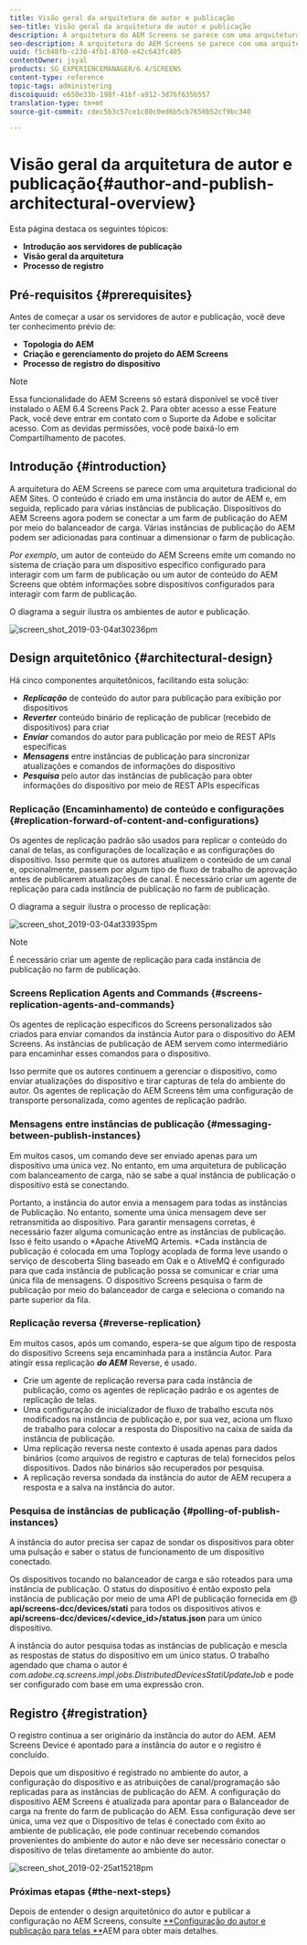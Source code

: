 ```yaml
---
title: Visão geral da arquitetura de autor e publicação
seo-title: Visão geral da arquitetura de autor e publicação
description: A arquitetura do AEM Screens se parece com uma arquitetura tradicional do AEM Sites. O conteúdo é criado em uma instância do autor de AEM e, em seguida, replicado para várias instâncias de publicação. Siga esta página para saber mais sobre a visão geral da arquitetura do autor e da publicação.
seo-description: A arquitetura do AEM Screens se parece com uma arquitetura tradicional do AEM Sites. O conteúdo é criado em uma instância do autor de AEM e, em seguida, replicado para várias instâncias de publicação. Siga esta página para saber mais sobre a visão geral da arquitetura do autor e da publicação.
uuid: f5c848fb-c230-4fb1-8760-e42c643fc405
contentOwner: jsyal
products: SG_EXPERIENCEMANAGER/6.4/SCREENS
content-type: reference
topic-tags: administering
discoiquuid: e650e33b-198f-41bf-a912-3d76f635b557
translation-type: tm+mt
source-git-commit: cdec5b3c57ce1c80c0ed6b5cb7650b52cf9bc340

---
```



# Visão geral da arquitetura de autor e publicação{#author-and-publish-architectural-overview}

Esta página destaca os seguintes tópicos:

* **Introdução aos servidores de publicação**
* **Visão geral da arquitetura**
* **Processo de registro**

## Pré-requisitos {#prerequisites}

Antes de começar a usar os servidores de autor e publicação, você deve ter conhecimento prévio de:

* **Topologia do AEM**
* **Criação e gerenciamento do projeto do AEM Screens**
* **Processo de registro do dispositivo**

>[!NOTE]
>
>Essa funcionalidade do AEM Screens só estará disponível se você tiver instalado o AEM 6.4 Screens Pack 2. Para obter acesso a esse Feature Pack, você deve entrar em contato com o Suporte da Adobe e solicitar acesso. Com as devidas permissões, você pode baixá-lo em Compartilhamento de pacotes.

## Introdução {#introduction}

A arquitetura do AEM Screens se parece com uma arquitetura tradicional do AEM Sites. O conteúdo é criado em uma instância do autor de AEM e, em seguida, replicado para várias instâncias de publicação. Dispositivos do AEM Screens agora podem se conectar a um farm de publicação do AEM por meio do balanceador de carga. Várias instâncias de publicação do AEM podem ser adicionadas para continuar a dimensionar o farm de publicação.

*Por exemplo*, um autor de conteúdo do AEM Screens emite um comando no sistema de criação para um dispositivo específico configurado para interagir com um farm de publicação ou um autor de conteúdo do AEM Screens que obtém informações sobre dispositivos configurados para interagir com farm de publicação.

O diagrama a seguir ilustra os ambientes de autor e publicação.

![screen_shot_2019-03-04at30236pm](assets/screen_shot_2019-03-04at30236pm.png)

## Design arquitetônico {#architectural-design}

Há cinco componentes arquitetônicos, facilitando esta solução:

* ***Replicação*** de conteúdo do autor para publicação para exibição por dispositivos
* ***Reverter*** conteúdo binário de replicação de publicar (recebido de dispositivos) para criar
* ***Enviar*** comandos do autor para publicação por meio de REST APIs específicas
* ***Mensagens*** entre instâncias de publicação para sincronizar atualizações e comandos de informações do dispositivo
* ***Pesquisa*** pelo autor das instâncias de publicação para obter informações do dispositivo por meio de REST APIs específicas

### Replicação (Encaminhamento) de conteúdo e configurações {#replication-forward-of-content-and-configurations}

Os agentes de replicação padrão são usados para replicar o conteúdo do canal de telas, as configurações de localização e as configurações do dispositivo. Isso permite que os autores atualizem o conteúdo de um canal e, opcionalmente, passem por algum tipo de fluxo de trabalho de aprovação antes de publicarem atualizações de canal. É necessário criar um agente de replicação para cada instância de publicação no farm de publicação.

O diagrama a seguir ilustra o processo de replicação:

![screen_shot_2019-03-04at33935pm](assets/screen_shot_2019-03-04at33935pm.png)

>[!NOTE]
>
>É necessário criar um agente de replicação para cada instância de publicação no farm de publicação.

### Screens Replication Agents and Commands {#screens-replication-agents-and-commands}

Os agentes de replicação específicos do Screens personalizados são criados para enviar comandos da instância Autor para o dispositivo do AEM Screens. As instâncias de publicação de AEM servem como intermediário para encaminhar esses comandos para o dispositivo.

Isso permite que os autores continuem a gerenciar o dispositivo, como enviar atualizações do dispositivo e tirar capturas de tela do ambiente do autor. Os agentes de replicação do AEM Screens têm uma configuração de transporte personalizada, como agentes de replicação padrão.

### Mensagens entre instâncias de publicação {#messaging-between-publish-instances}

Em muitos casos, um comando deve ser enviado apenas para um dispositivo uma única vez. No entanto, em uma arquitetura de publicação com balanceamento de carga, não se sabe a qual instância de publicação o dispositivo está se conectando.

Portanto, a instância do autor envia a mensagem para todas as instâncias de Publicação. No entanto, somente uma única mensagem deve ser retransmitida ao dispositivo. Para garantir mensagens corretas, é necessário fazer alguma comunicação entre as instâncias de publicação. Isso é feito usando o *Apache AtiveMQ Artemis. *Cada instância de publicação é colocada em uma Toplogy acoplada de forma leve usando o serviço de descoberta Sling baseado em Oak e o AtiveMQ é configurado para que cada instância de publicação possa se comunicar e criar uma única fila de mensagens. O dispositivo Screens pesquisa o farm de publicação por meio do balanceador de carga e seleciona o comando na parte superior da fila.

### Replicação reversa {#reverse-replication}

Em muitos casos, após um comando, espera-se que algum tipo de resposta do dispositivo Screens seja encaminhada para a instância Autor. Para atingir essa replicação ***do AEM*** Reverse, é usado.

* Crie um agente de replicação reversa para cada instância de publicação, como os agentes de replicação padrão e os agentes de replicação de telas.
* Uma configuração de inicializador de fluxo de trabalho escuta nós modificados na instância de publicação e, por sua vez, aciona um fluxo de trabalho para colocar a resposta do Dispositivo na caixa de saída da instância de publicação.
* Uma replicação reversa neste contexto é usada apenas para dados binários (como arquivos de registro e capturas de tela) fornecidos pelos dispositivos. Dados não binários são recuperados por pesquisa.
* A replicação reversa sondada da instância do autor de AEM recupera a resposta e a salva na instância do autor.

### Pesquisa de instâncias de publicação {#polling-of-publish-instances}

A instância do autor precisa ser capaz de sondar os dispositivos para obter uma pulsação e saber o status de funcionamento de um dispositivo conectado.

Os dispositivos tocando no balanceador de carga e são roteados para uma instância de publicação. O status do dispositivo é então exposto pela instância de publicação por meio de uma API de publicação fornecida em @ **api/screens-dcc/devices/stati** para todos os dispositivos ativos e **api/screens-dcc/devices/&lt;device_id>/status.json** para um único dispositivo.

A instância do autor pesquisa todas as instâncias de publicação e mescla as respostas de status do dispositivo em um único status. O trabalho agendado que chama o autor é *com.adobe.cq.screens.impl.jobs.DistributedDevicesStatiUpdateJob* e pode ser configurado com base em uma expressão cron.

## Registro {#registration}

O registro continua a ser originário da instância do autor do AEM. AEM Screens Device é apontado para a instância do autor e o registro é concluído.

Depois que um dispositivo é registrado no ambiente do autor, a configuração do dispositivo e as atribuições de canal/programação são replicadas para as instâncias de publicação do AEM. A configuração do dispositivo AEM Screens é atualizada para apontar para o Balanceador de carga na frente do farm de publicação do AEM. Essa configuração deve ser única, uma vez que o Dispositivo de telas é conectado com êxito ao ambiente de publicação, ele pode continuar recebendo comandos provenientes do ambiente do autor e não deve ser necessário conectar o dispositivo de telas diretamente ao ambiente do autor.

![screen_shot_2019-02-25at15218pm](assets/screen_shot_2019-02-25at15218pm.png)

### Próximas etapas {#the-next-steps}

Depois de entender o design arquitetônico do autor e publicar a configuração no AEM Screens, consulte [**Configuração do autor e publicação para telas **](author-and-publish.md)AEM para obter mais detalhes.
